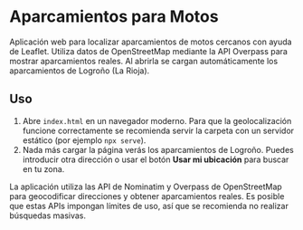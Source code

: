 # Aparcamientos para Motos

Aplicación web para localizar aparcamientos de motos cercanos con ayuda de
Leaflet. Utiliza datos de OpenStreetMap mediante la API Overpass para mostrar
aparcamientos reales. Al abrirla se cargan automáticamente los aparcamientos de
Logroño (La Rioja).

## Uso

1. Abre `index.html` en un navegador moderno. Para que la geolocalización
   funcione correctamente se recomienda servir la carpeta con un servidor
   estático (por ejemplo `npx serve`).
2. Nada más cargar la página verás los aparcamientos de Logroño. Puedes
   introducir otra dirección o usar el botón **Usar mi ubicación** para buscar en
   tu zona.

La aplicación utiliza las API de Nominatim y Overpass de OpenStreetMap para geocodificar direcciones y obtener aparcamientos reales. Es posible que estas APIs impongan límites de uso, así que se recomienda no realizar búsquedas masivas.
